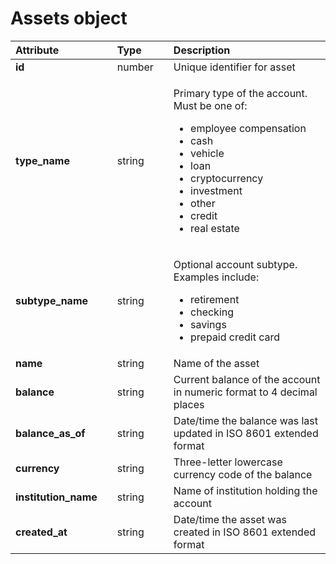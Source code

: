 # Assets object

<table>
  <thead>
    <tr>
      <th style="text-align:left"><b>Attribute</b>
      </th>
      <th style="text-align:left"></th>
      <th style="text-align:left"><b>Type</b>
      </th>
      <th style="text-align:left"></th>
      <th style="text-align:left"><b>Description</b>
      </th>
    </tr>
  </thead>
  <tbody>
    <tr>
      <td style="text-align:left"><b>id</b>
      </td>
      <td style="text-align:left"></td>
      <td style="text-align:left">number</td>
      <td style="text-align:left"></td>
      <td style="text-align:left">Unique identifier for asset</td>
    </tr>
    <tr>
      <td style="text-align:left"><b>type_name</b>
      </td>
      <td style="text-align:left"></td>
      <td style="text-align:left">string</td>
      <td style="text-align:left"></td>
      <td style="text-align:left">
        <p>Primary type of the account. Must be one of:</p>
        <ul>
          <li>employee compensation</li>
          <li>cash</li>
          <li>vehicle</li>
          <li>loan</li>
          <li>cryptocurrency</li>
          <li>investment</li>
          <li>other</li>
          <li>credit</li>
          <li>real estate</li>
        </ul>
      </td>
    </tr>
    <tr>
      <td style="text-align:left"><b>subtype_name</b>
      </td>
      <td style="text-align:left"></td>
      <td style="text-align:left">string</td>
      <td style="text-align:left"></td>
      <td style="text-align:left">
        <p>Optional account subtype. Examples include:</p>
        <ul>
          <li>retirement</li>
          <li>checking</li>
          <li>savings</li>
          <li>prepaid credit card</li>
        </ul>
      </td>
    </tr>
    <tr>
      <td style="text-align:left"><b>name</b>
      </td>
      <td style="text-align:left"></td>
      <td style="text-align:left">string</td>
      <td style="text-align:left"></td>
      <td style="text-align:left">Name of the asset</td>
    </tr>
    <tr>
      <td style="text-align:left"><b>balance</b>
      </td>
      <td style="text-align:left"></td>
      <td style="text-align:left">string</td>
      <td style="text-align:left"></td>
      <td style="text-align:left">Current balance of the account in numeric format to 4 decimal places</td>
    </tr>
    <tr>
      <td style="text-align:left"><b>balance_as_of</b>
      </td>
      <td style="text-align:left"></td>
      <td style="text-align:left">string</td>
      <td style="text-align:left"></td>
      <td style="text-align:left">Date/time the balance was last updated in ISO 8601 extended format</td>
    </tr>
    <tr>
      <td style="text-align:left"><b>currency</b>
      </td>
      <td style="text-align:left"></td>
      <td style="text-align:left">string</td>
      <td style="text-align:left"></td>
      <td style="text-align:left">Three-letter lowercase currency code of the balance</td>
    </tr>
    <tr>
      <td style="text-align:left"><b>institution_name</b>
      </td>
      <td style="text-align:left"></td>
      <td style="text-align:left">string</td>
      <td style="text-align:left"></td>
      <td style="text-align:left">Name of institution holding the account</td>
    </tr>
    <tr>
      <td style="text-align:left"><b>created_at</b>
      </td>
      <td style="text-align:left"></td>
      <td style="text-align:left">string</td>
      <td style="text-align:left"></td>
      <td style="text-align:left">Date/time the asset was created in ISO 8601 extended format</td>
    </tr>
  </tbody>
</table>

